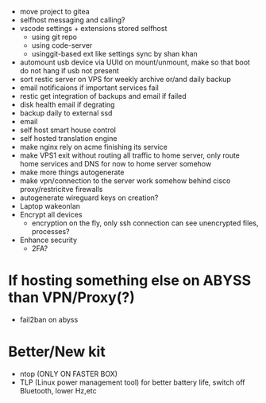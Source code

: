 - move project to gitea
- selfhost messaging and calling?
- vscode settings + extensions stored selfhost
  - using git repo
  - using code-server
  - usinggit-based ext like settings sync by shan khan
- automount usb device via UUId on mount/unmount, make so that boot do not hang if usb not present
- sort restic server on VPS for weekly archive or/and daily backup
- email notificaions if important services fail
- restic get integration of backups and email if failed
- disk health email if degrating
- backup daily to external ssd
- email
- self host smart house control
- self hosted translation engine
- make nginx rely on acme finishing its service
- make VPS1 exit without routing all traffic to home server, only route home services and DNS for now to home server somehow
- make more things autogenerate
- make vpn/connection to the server work somehow behind cisco proxy/restricitve firewalls
- autogenerate wireguard keys on creation?
- Laptop wakeonlan
- Encrypt all devices
  - encryption on the fly, only ssh connection can see unencrypted files, processes?
- Enhance security
  - 2FA?

# If hosting something else on ABYSS than VPN/Proxy(?)

- fail2ban on abyss

# Better/New kit

- ntop (ONLY ON FASTER BOX)
- TLP (Linux power management tool) for better battery life, switch off Bluetooth, lower Hz,etc
